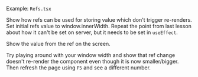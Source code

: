 Example: `Refs.tsx`

Show how refs can be used for storing value which don't trigger re-renders. Set initial refs value to window.innerWidth. Repeat the point from last lesson about how it can't be set on server, but it needs to be set in `useEffect`.

Show the value from the ref on the screen.

Try playing around with your window width and show that ref change doesn't re-render the component even though it is now smaller/bigger. Then refresh the page using `F5` and see a different number.

